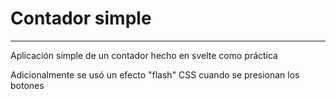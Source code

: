# Contador simple

---

Aplicación simple de un contador hecho en svelte como práctica

Adicionalmente se usó un efecto "flash" CSS cuando se presionan los botones
